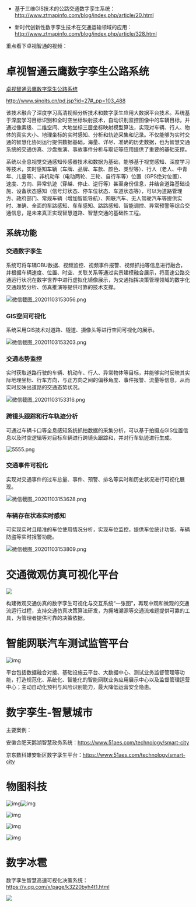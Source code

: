 - 基于三维GIS技术的公路交通数字孪生系统：http://www.ztmapinfo.com/blog/index.php/article/20.html

- 新时代创新性数字孪生技术在交通运输领域的应用：http://www.ztmapinfo.com/blog/index.php/article/328.html



重点看下卓视智通的视频：

# 卓视智通云鹰数字孪生公路系统

[卓视智通云鹰数字孪生公路系统](https://v.qq.com/x/page/z3151m6uhfh.html)

http://www.sinoits.cn/pd.jsp?id=27#_pp=103_488

该技术融合了深度学习高清视频分析技术和数字孪生应用大数据平台技术。系统基于深度学习目标识别和全时空坐标映射技术，自动识别监控图像中的车辆目标，并通过像素级、二维空间、大地坐标三层坐标映射模型算法，实现对车辆、行人、物体的真实大小、地理坐标的实时感知、分析和轨迹采集和记录。不仅能够为实时交通的智慧化协同运行提供数据基础，海量、详尽、准确的历史数据，也为智慧交通系统的交通仿真、沙盘推演、事故事件分析与取证等应用提供了重要的基础支撑。

系统以全息视觉交通感知传感器技术和数据为基础，能够基于视觉感知、深度学习等技术，实时感知车辆（车牌、品牌、车款、颜色、类型等）、行人（老人、中青年、儿童等）、非机动车（电动两轮、三轮、自行车等）位置（GPS绝对位置）、速度、方向、异常轨迹（穿越、停止、逆行等）甚至身份信息，并结合道路基础设施、设备状态感知（信号灯状态、停车位状态、车道状态等），可以为道路管理方、政府部门、常规车辆（增加智能导航）、网联汽车、无人驾驶汽车等提供实时、准确、全面的车路感知、车车感知、路路感知、智能调控、异常预警等综合交通信息，是未来真正实现智慧道路、智慧交通的基础性工程。

## 系统功能

### 交通数字孪生

系统可将车辆OBU数据、视频监控、视频事件报警、视频抓拍等信息进行融合，并根据车辆速度、位置、时空、关联关系等通过实景建模融合展示，将高速公路交通运行状况在数字世界中进行虚拟化镜像展示，为交通指挥决策管理领域的数字化交通趋势分析、仿真推演等提供可靠的技术支撑。

![微信截图_20201103153056.png](http://10391610.s21i.faiusr.com/4/ABUIABAEGAAgzY2E-QUopPeekQQwmAY4xQM!500x500.png)

### GIS空间可视化

系统采用GIS技术对道路、隧道、摄像头等进行空间可视化的展示。

![微信截图_20201103153203.png](http://10391610.s21i.faiusr.com/4/ABUIABAEGAAgko6E-QUoxKvOpAUw1wc4rgQ!500x500.png)

### 交通态势监控

实时获取道路行驶的车辆、机动车、行人、异常物体等目标，并能够实时反映其实际地理坐标、行车方向，与正方向之间的偏移角度、事件报警、流量等信息，从而实时反映出道路的交通态势状况。

![微信截图_20201103153316.png](http://10391610.s21i.faiusr.com/4/ABUIABAEGAAgzY6E-QUoi-3fuQYw1gc4qgQ!500x500.png)

### 跨镜头跟踪和行车轨迹分析

可通过车辆卡口等全息感知系统抓拍数据的采集分析，可以基于拍摄点GIS位置信息以及时空逻辑等对目标车辆进行跨镜头跟踪和，并对行车轨迹进行生成。

![5555.png](http://10391610.s21i.faiusr.com/4/ABUIABAEGAAgyI_E-QUo4O-AVzDjBDjXAg!500x500.png)

### 交通事件可视化

实现对交通事件的过车总量、事件、预警、排名等实时和历史状况进行可视化展现。

![微信截图_20201103153628.png](http://10391610.s21i.faiusr.com/4/ABUIABAEGAAgjpCE-QUoxrehvQEw-AY49QM!500x500.png)

### 车辆存在状态实时感知

可实现实时且精准的车位使用情况分析，实现车位监控，提供车位统计功能、车辆防盗等实时报警功能。

![微信截图_20201103153809.png](http://10391610.s21i.faiusr.com/4/ABUIABAEGAAg_ZCE-QUojMHsngMwhQY4tgM!500x500.png)



# 交通微观仿真可视化平台

![](https://www.51aes.com/images/202104/s-traffic-platform.png)

构建微观交通仿真的数字孪生可视化与交互系统“一张图”，再现中观和微观的交通流运行过程，支持交通仿真决策算法研发，为拥堵溯源等交通流难题提供可靠的工具，为管理者提供可靠的决策依据。



# 智能网联汽车测试监管平台

![img](https://www.51aes.com/images/202104/s-traffic-car.png)

平台包括数据融合对接、基础设施云平台、大数据中心、测试业务监督管理等功能，打造规范化、系统化、智能化的智能网联业务应用展示中心以及监督管理运营中心；主动自动化预判与风险识别能力，最大降低运营安全隐患。

# 数字孪生-智慧城市

主要案例：

安徽合肥天鹅湖智慧政务系统：https://www.51aes.com/technology/smart-city

京东数科雄安新区数字孪生平台：https://www.51aes.com/technology/smart-city



# 物图科技



![img](http://www.wutu.com.cn/images/demos/13.jpg)![img](http://www.wutu.com.cn/images/demos/1.jpg)

![img](http://www.wutu.com.cn/images/demos/3.jpg)

![img](http://www.wutu.com.cn/images/demos/10.jpg)

![img](http://www.wutu.com.cn/images/demos/5.jpg)



# 数字冰雹

数字孪生智慧高速可视化决策系统：https://v.qq.com/x/page/k3220byh4t1.html

![](https://gitee.com/AiShiYuShiJiePingXing/img/raw/master/img/214981160_8_20210206025933427.gif)